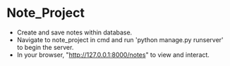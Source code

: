 # Note_Project
- Create and save notes within database.
- Navigate to note_project in cmd and run 'python manage.py runserver' to begin the server.
- In your browser, "http://127.0.0.1:8000/notes" to view and interact.
